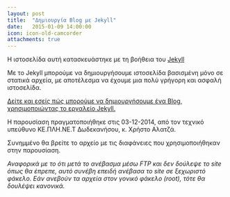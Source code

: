 ```yaml
---
layout: post
title:  "Δημιουργία Blog με Jekyll"
date:   2015-01-09 14:00:00
icon: icon-old-camcorder
attachments: true
---
```


Η ιστοσελίδα αυτή κατασκευάστηκε με τη βοήθεια του [Jekyll](http://jekyllrb.com)

Με το Jekyll μπορούμε να δημιουργήσουμε ιστοσελίδα βασισμένη μόνο σε στατικά αρχεία, με αποτέλεσμα να έχουμε μια πολύ γρήγορη και ασφαλή ιστοσελίδα.

[Δείτε και εσείς πώς μπορούμε να δημιουργήσουμε ένα Blog, χρησιμοποιώντας το εργαλείο Jekyll.](https://www.youtube.com/watch?v=wykCLj0pnvs)

<!-- more -->

Η παρουσίαση πραγματοποιήθηκε στις 03-12-2014, από τον τεχνικό υπεύθυνο ΚΕ.ΠΛΗ.ΝΕ.Τ Δωδεκανήσου, κ. Χρήστο Αλατζά.

Συνημμένο θα βρείτε το αρχείο με τις διαφάνειες που χρησιμοποιήθηκαν στην παρουσίαση.

*Αναφορικά με το ότι μετά το ανέβασμα μέσω FTP και δεν δούλεψε το site όπως θα έπρεπε, αυτό συνέβη επειδή ανέβασα το site σε ξεχωριστό φάκελο. Εάν ανεβούν τα αρχεία στον γονικό φάκελο (root), τότε θα δουλέψει κανονικά.*
